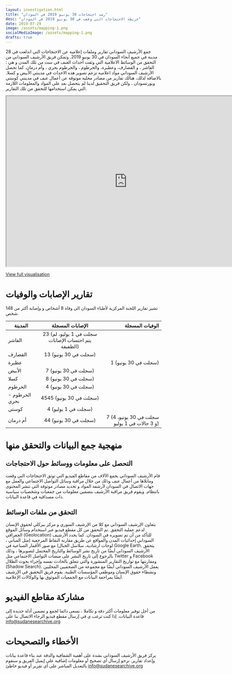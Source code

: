 ```yaml
---
layout: investigation.html
title: "رصد احتجاجات 30 يونيو 2019 في السودان"
desc: "خريطة الاحتجاجات التي وقعت في 30 يونيو 2019 في السودان"
date: 2019-07-29
image: /assets/mapping-1.png
socialMediaImage: /assets/mapping-1.png
drafts: true
---
```


جمع الأرشيف السوداني تقارير وملفات إعلامية عن الاحتجاجات التي اندلعت في 28 مدينة في جميع أنحاء السودان في 30 يونيو 2019. وتمكن فريق الأرشيف السوداني من التحقق من الوسائط الاعلامية التي وثقت أحداث العنف في ست من تلك المدن و هي : الفاشر ، و القضارف، وعطبرة، والخرطوم ، والخرطوم بحري ، وأم درمان. كما تحصل الأرشيف السوداني مواد اعلامية تزعم تصوير هذه الاحداث في مدينتي  الأبيض و كسلا. بالاضافة لذلك، هنالك تقارير من مصادر محلية موثوقة عن أعمال عنف في مدينتي كوستي وبورتسودان ، ولكن فريق التحقيق لدينا لم يتحصل بعد على المواد والمعلومات اللازمة التي يمكن استخدامها للتحقق من تلك التقارير.

<iframe height="550" src="https://public.tableau.com/views/SudaneseArchive-MapofJune30protests/Forembedding?:embed=y&:display_count=yes&:origin=viz_share_link" width="780"></iframe>

[View full visualisation](https://public.tableau.com/views/SudaneseArchive-MapofJune30protests/Forembedding?:embed=y&:display_count=yes&:origin=viz_share_link)

# تقارير الإصابات والوفيات

تشير تقارير اللجنة المركزية لأطباء السودان الى وفاة 8 أشخاص و وإصابة أكثر من 148 شخص.

| المدينة   | الإصابات المسجلة   | الوفيات المسجلة   |
| ------------- |:-------------:| -----:|
| الفاشر     | 23 (سجلت في 1 يوليو، لم يتم احتساب الإصابات الطفيفة) | |
| القضارف     | 13 (سجلت في 30 يونيو) |
| عطبرة | | 1 (سجلت في 30 يونيو) |
| الأبيض | 7 (سجلت في 30 يونيو) | |
| كسلا | 8 (سجلت في 30 يونيو) | |
| الخرطوم | 4 (سجلت في 30 يونيو) | |
| الخرطوم - بحري  | 4545 (سجلت في 30 يونيو) | |
| كوستي | 4 (سجلت في 1 يوليو) | |
| أم درمان | 44 (سجلت في 30 يونيو) | 7 (4 سجلت في 30 يونيو، و 3 حالات في 1 يوليو) |

# منهجية جمع البيانات والتحقق منها

## التحصل على معلومات ووسائط حول الاحتجاجات

قام الأرشيف السوداني بجمع الآلاف من مقاطع الفيديو التي توثق الاحتجاجات التي وقعت وماتلاها من أعمال عنف  وذلك من خلال مراقبة وسائل التواصل الاجتماعي والعمل مع جهات الاتصال في السودان لأرشفة المواد و تحديد مصادر موثوقة التي تنشر المحتوى بانتظام. ويقوم فريق مراقبة الأرشيف بتضمين  معلومات من جمعيات وشخصيات سياسية ذات مصداقية في قاعدة البيانات.


## التحقق من ملفات الوسائط

يتعاون الإرشيف السوداني مع كلا من الإرشيف السوري و مركز بيركلي لحقوق الإنسان لدعم عملية التحقق .تم التحقق من كل مقطع فيديو عبر استخدام وسائل الموقع الجغرافي (Geolocation) للتأكد من أن تم تصويره في السودان. كما يحدد الأرشيف السوداني إحداثيات المدن والمواقع عن طريق مقارنة النقاط المرجعية (مثل المباني ، لوحات ارشادية، سلاسل الجبال) مع صور الأقمار الصناعية في Google Earth. يتحقق الأرشيف السوداني أيضًا من تاريخ نشر الوسائط والتاريخ المحتمل لتصويرها ، وذلك بالرجوع إلى تاريخ النشر على منصات التواصل الاجتماعي مثل Twitter و Facebook ومقارنتها مع تواريخ التقارير المنشورة والتي تتعلق بالحادث نفسه وإجراء بحوث الظلال (Shadow Search).
يعمل الأرشيف السوداني أيضًا مع مجموعة من الصحفيين المحليين ونشطاء حقوق الإنسان وموظفي المؤسسات الطبية. يقوم فريق التحقيق في الإرشيف أيضًا بمراجعة البيانات مع الجمعيات الموثوق بها والوكالات الإعلامية.

# مشاركة مقاطع الفيديو

من أجل توفير معلومات أكثر دقة و تكاملا ، نسعى دائما لجمع و تضمين أدلة جديدة إلى قاعدة البيانات. إذا كنت ترغب ي في إرسال مقطع فيديو الرجاء الاتصال بنا على info@sudanesearchive.org

# الأخطاء والتصحيحات

يركز فريق الأرشيف السوداني بشدة على أهمية الشفافية والدقة عند بناء قاعدة بيانات وإعداد تقارير. نرجو إرسال أي تصحيح أو معلومات إضافية على إيميل الفريق و سنقوم بالتعديل المباشر على أي تقرير أو فيديو خاطئ info@sudanesearchive.org
